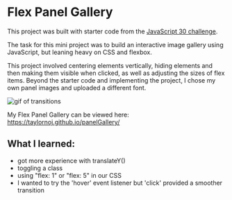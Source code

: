 # Flex Panel Gallery

This project was built with starter code from the [JavaScript 30 challenge](https://github.com/wesbos/JavaScript30).

The task for this mini project was to build an interactive image gallery using JavaScript, but leaning heavy on CSS and flexbox.

This project involved centering elements vertically, hiding elements and then making them visible when clicked, as well as adjusting the sizes of flex items. Beyond the starter code and implementing the project, I chose my own panel images and uploaded a different font.

![gif of transitions](https://github.com/taylornoj/panelGallery/blob/master/docs/24197D78-64DE-4C13-A7BD-85A192323054.gif?raw=true)

My Flex Panel Gallery can be viewed here: https://taylornoj.github.io/panelGallery/

## What I learned:
- got more experience with translateY()
- toggling a class
- using "flex: 1" or "flex: 5" in our CSS
- I wanted to try the 'hover' event listener but 'click' provided a smoother transition